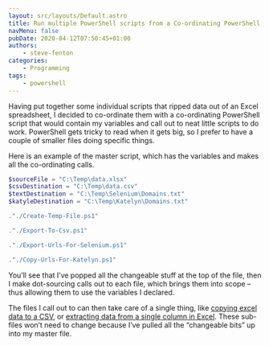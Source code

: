 ```yaml
---
layout: src/layouts/Default.astro
title: Run multiple PowerShell scripts from a Co-ordinating PowerShell Script
navMenu: false
pubDate: 2020-04-12T07:50:45+01:00
authors:
    - steve-fenton
categories:
    - Programming
tags:
    - powershell
---
```


Having put together some individual scripts that ripped data out of an Excel spreadsheet, I decided to co-ordinate them with a co-ordinating PowerShell script that would contain my variables and call out to neat little scripts to do work. PowerShell gets tricky to read when it gets big, so I prefer to have a couple of smaller files doing specific things.

Here is an example of the master script, which has the variables and makes all the co-ordinating calls.

```powershell
$sourceFile = "C:\Temp\data.xlsx"
$csvDestination = "C:\Temp\data.csv"
$textDestination = "C:\Temp\Selenium\Domains.txt"
$katyleDestination = "C:\Temp\Katelyn\Domains.txt"

."./Create-Temp-File.ps1"

."./Export-To-Csv.ps1"

."./Export-Urls-For-Selenium.ps1"

."./Copy-Urls-For-Katelyn.ps1"
```

You’ll see that I’ve popped all the changeable stuff at the top of the file, then I make dot-sourcing calls out to each file, which brings them into scope – thus allowing them to use the variables I declared.

The files I call out to can then take care of a single thing, like [copying excel data to a CSV](/2020/04/copy-excel-to-csv-with-powershell/), or [extracting data from a single column in Excel](/2020/04/extract-an-excel-column-to-a-text-file-with-powershell/). These sub-files won’t need to change because I’ve pulled all the “changeable bits” up into my master file.